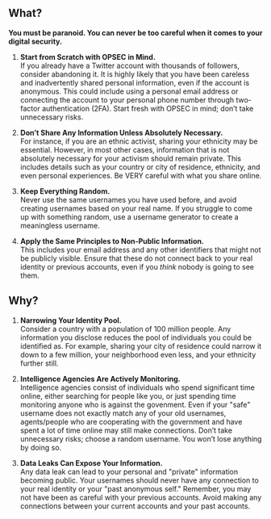 ## What?

**You must be paranoid. You can never be too careful when it comes to your digital security.**

1. **Start from Scratch with OPSEC in Mind.**  
   If you already have a Twitter account with thousands of followers, consider abandoning it. It is highly likely that you have been careless and inadvertently shared personal information, even if the account is anonymous. This could include using a personal email address or connecting the account to your personal phone number through two-factor authentication (2FA). Start fresh with OPSEC in mind; don’t take unnecessary risks.

2. **Don’t Share Any Information Unless Absolutely Necessary.**  
   For instance, if you are an ethnic activist, sharing your ethnicity may be essential. However, in most other cases, information that is not absolutely necessary for your activism should remain private. This includes details such as your country or city of residence, ethnicity, and even personal experiences. Be VERY careful with what you share online.

3. **Keep Everything Random.**  
   Never use the same usernames you have used before, and avoid creating usernames based on your real name. If you struggle to come up with something random, use a username generator to create a meaningless username.

4. **Apply the Same Principles to Non-Public Information.**  
   This includes your email address and any other identifiers that might not be publicly visible. Ensure that these do not connect back to your real identity or previous accounts, even if you *think* nobody is going to see them.

## Why?

1. **Narrowing Your Identity Pool.**  
   Consider a country with a population of 100 million people. Any information you disclose reduces the pool of individuals you could be identified as. For example, sharing your city of residence could narrow it down to a few million, your neighborhood even less, and your ethnicity further still.

2. **Intelligence Agencies Are Actively Monitoring.**  
   Intelligence agencies consist of individuals who spend significant time online, either searching for people like you, or just spending time monitoring anyone who is against the govenment. Even if your "safe" username does not exactly match any of your old usernames, agents/people who are cooperating with the government and have spent a lot of time online may still make connections. Don’t take unnecessary risks; choose a random username. You won’t lose anything by doing so.

3. **Data Leaks Can Expose Your Information.**  
   Any data leak can lead to your personal and "private" information becoming public. Your usernames should never have any connection to your real identity or your "past anonymous self." Remember, you may not have been as careful with your previous accounts. Avoid making any connections between your current accounts and your past accounts.
